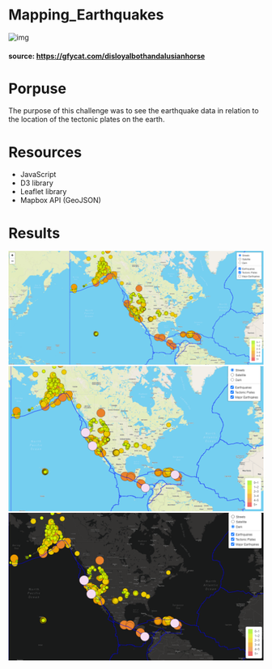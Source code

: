 # Mapping_Earthquakes

![img](https://github.com/Edgarhv/Mapping_Earthquakes/blob/aa8048fe22e43d878d82b1c5a9051cfa4ca32676/DisloyalBothAndalusianhorse-mobile.gif)
#### source: https://gfycat.com/disloyalbothandalusianhorse

# Porpuse

The purpose of this challenge was to see the earthquake data in relation to the location of the tectonic plates on the earth.

# Resources

- JavaScript
- D3 library
- Leaflet library
- Mapbox API (GeoJSON)


# Results

![img](https://github.com/Edgarhv/Mapping_Earthquakes/blob/186c80171a3842ef184099ba4146bc07538ce5db/Earthquake_Challenge/static/img/Delivery%201.png)
![img](https://github.com/Edgarhv/Mapping_Earthquakes/blob/5a9cbf192fef214bf43eb5f5701fe7da2f0c8ef5/Earthquake_Challenge/static/img/Delivery%202.png)
![img](https://github.com/Edgarhv/Mapping_Earthquakes/blob/3bd06ebe9a889b4c56beecff5d0b10cacd538633/Earthquake_Challenge/static/img/Delivery%203.png)
